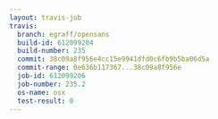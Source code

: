 ```yaml
---
layout: travis-job
travis:
  branch: egraff/opensans
  build-id: 612099204
  build-number: 235
  commit: 38c09a8f956e4cc15e9941dfd0c6fb9b5ba06d5a
  commit-range: 0e636b117367...38c09a8f956e
  job-id: 612099206
  job-number: 235.2
  os-name: osx
  test-result: 0
---
```

